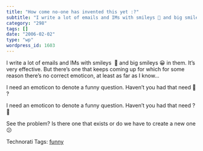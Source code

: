```yaml
---
title: "How come no-one has invented this yet :?"
subtitle: "I write a lot of emails and IMs with smileys 🙂 and big smileys 😀 in them. It’s very effective. But ..."
category: "298"
tags: []
date: "2006-02-02"
type: "wp"
wordpress_id: 1603
---
```

I write a lot of emails and IMs with smileys  🙂 and big smileys 😀 in them. It’s very effective. But there’s one that keeps coming up for which for some reason there’s no correct emoticon, at least as far as I know…

I need an emoticon to denote a funny question. Haven’t you had that need 🙂 ?

I need an emoticon to denote a funny question. Haven’t you had that need ? 🙂 

See the problem? Is there one that exists or do we have to create a new one 😕

Technorati Tags: [funny](http://www.technorati.com/tag/funny)